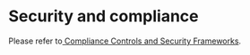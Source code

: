 # Security and compliance

Please refer to[ Compliance Controls and Security Frameworks](https://portal.duplocloud.net/compliance/Implementation.html?\_\_hstc=199910065.5cb100958892546d1fc484f311cab1cc.1640799817379.1643935000925.1643939246257.67&\_\_hssc=199910065.27.1643939246257&\_\_hsfp=29941011).
